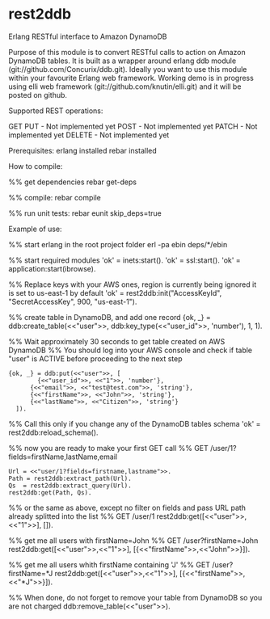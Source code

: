 rest2ddb
========

Erlang RESTful interface to Amazon DynamoDB

Purpose of this module is to convert RESTful calls to action on Amazon DynamoDB tables.
It is built as a wrapper around erlang ddb module (git://github.com/Concurix/ddb.git).
Ideally you want to use this module within your favourite Erlang web framework.
Working demo is in progress using elli web framework (git://github.com/knutin/elli.git) and it will be posted on github.

Supported REST operations:

GET
PUT - Not implemented yet
POST - Not implemented yet
PATCH - Not implemented yet
DELETE - Not implemented yet

Prerequisites:
	erlang installed
	rebar installed

How to compile:

%% get dependencies
	rebar get-deps

%% compile:
	rebar compile

%% run unit tests:
	rebar eunit skip_deps=true

Example of use:

%% start erlang in the root project folder
	erl -pa ebin deps/*/ebin

%% start required modules
	'ok' = inets:start().
	'ok' = ssl:start().
	'ok' = application:start(ibrowse).

%% Replace keys with your AWS ones, region is currently being ignored it is set to us-east-1 by default
	'ok' = rest2ddb:init("AccessKeyId", "SecretAccessKey", 900, "us-east-1").

%% create table in DynamoDB, and add one record
	{ok, _} = ddb:create_table(<<"user">>, ddb:key_type(<<"user_id">>, 'number'), 1, 1).

%% Wait approximately 30 seconds to get table created on AWS DynamoDB
%% You should log into your AWS console and check if table "user" is ACTIVE before proceeding to the next step

	{ok, _} = ddb:put(<<"user">>, [
			{<<"user_id">>, <<"1">>, 'number'},
		  {<<"email">>, <<"test@test.com">>, 'string'},
		  {<<"firstName">>, <<"John">>, 'string'},
		  {<<"lastName">>, <<"Citizen">>, 'string'}
	  ]).

%% Call this only if you change any of the DynamoDB tables schema
	'ok' = rest2ddb:reload_schema().

%% now you are ready to make your first GET call
%% GET /user/1?fields=firstName,lastName,email

	Url = <<"user/1?fields=firstname,lastname">>.
	Path = rest2ddb:extract_path(Url).
	Qs	= rest2ddb:extract_query(Url).
	rest2ddb:get(Path, Qs).

%% or the same as above, except no filter on fields and pass URL path already splitted into the list
%% GET /user/1
	rest2ddb:get([<<"user">>,<<"1">>], []).

%% get me all users with firstName=John
%% GET /user?firstName=John
	rest2ddb:get([<<"user">>,<<"1">>], [{<<"firstName">>,<<"John">>}]).

%% get me all users whith firstName containing 'J'
%% GET /user?firstName=*J
	rest2ddb:get([<<"user">>,<<"1">>], [{<<"firstName">>,<<"*J">>}]).

%% When done, do not forget to remove your table from DynamoDB so you are not charged
	ddb:remove_table(<<"user">>).
